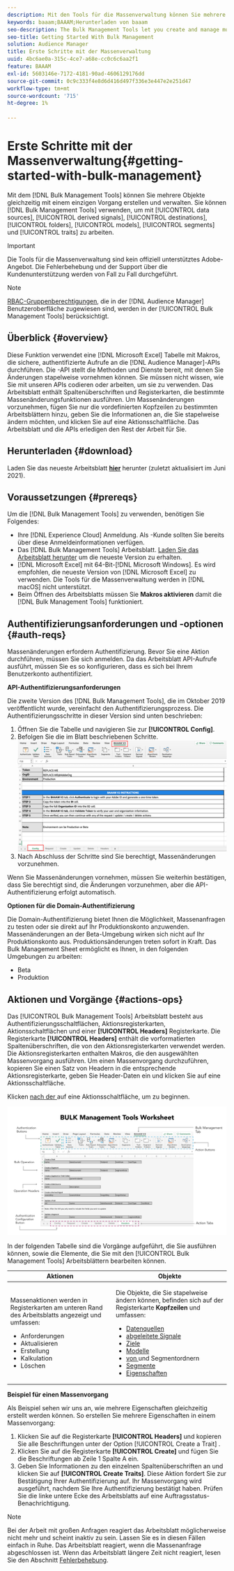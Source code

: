 ```yaml
---
description: Mit den Tools für die Massenverwaltung können Sie mehrere Objekte gleichzeitig mit einem einzigen Vorgang erstellen und verwalten. Sie können Tools für die Massenverwaltung verwenden, um mit Datenquellen, abgeleiteten Signalen, Zielen, Ordnern, Segmenten und Eigenschaften zu arbeiten.
keywords: baaam;BAAAM;Herunterladen von baaam
seo-description: The Bulk Management Tools let you create and manage multiple objects at once with single operation. You can use Bulk Management Tools to work with data sources, derived signals, destinations, folders, segments, and traits.
seo-title: Getting Started With Bulk Management
solution: Audience Manager
title: Erste Schritte mit der Massenverwaltung
uuid: 4bc6ae0a-315c-4ce7-a68e-cc0c6c6aa2f1
feature: BAAAM
exl-id: 5603146e-7172-4181-90ad-4606129176dd
source-git-commit: 0c9c333f4e8d6d416d497f336e3e447e2e251d47
workflow-type: tm+mt
source-wordcount: '715'
ht-degree: 1%

---
```



# Erste Schritte mit der Massenverwaltung{#getting-started-with-bulk-management}

Mit dem [!DNL Bulk Management Tools] können Sie mehrere Objekte gleichzeitig mit einem einzigen Vorgang erstellen und verwalten. Sie können [!DNL Bulk Management Tools] verwenden, um mit [!UICONTROL data sources], [!UICONTROL derived signals], [!UICONTROL destinations], [!UICONTROL folders], [!UICONTROL models], [!UICONTROL segments] und [!UICONTROL traits] zu arbeiten.

>[!IMPORTANT]
>
>Die Tools für die Massenverwaltung sind kein offiziell unterstütztes Adobe-Angebot. Die Fehlerbehebung und der Support über die Kundenunterstützung werden von Fall zu Fall durchgeführt.

<!-- 

c_bulk_start.xml

 -->

>[!NOTE]
>
>[RBAC-Gruppenberechtigungen](../../features/administration/administration-overview.md), die in der [!DNL Audience Manager] Benutzeroberfläche zugewiesen sind, werden in der [!UICONTROL Bulk Management Tools] berücksichtigt.

## Überblick {#overview}

Diese Funktion verwendet eine [!DNL Microsoft Excel] Tabelle mit Makros, die sichere, authentifizierte Aufrufe an die [!DNL Audience Manager]-APIs durchführen. Die -API stellt die Methoden und Dienste bereit, mit denen Sie Änderungen stapelweise vornehmen können. Sie müssen nicht wissen, wie Sie mit unseren APIs codieren oder arbeiten, um sie zu verwenden. Das Arbeitsblatt enthält Spaltenüberschriften und Registerkarten, die bestimmte Massenänderungsfunktionen ausführen. Um Massenänderungen vorzunehmen, fügen Sie nur die vordefinierten Kopfzeilen zu bestimmten Arbeitsblättern hinzu, geben Sie die Informationen an, die Sie stapelweise ändern möchten, und klicken Sie auf eine Aktionsschaltfläche. Das Arbeitsblatt und die APIs erledigen den Rest der Arbeit für Sie.

## Herunterladen {#download}

Laden Sie das neueste Arbeitsblatt **[hier](assets/BAAAM_V2_20210609.xlsm)** herunter (zuletzt aktualisiert im Juni 2021).

## Voraussetzungen {#prereqs}

Um die [!DNL Bulk Management Tools] zu verwenden, benötigen Sie Folgendes:

* Ihre [!DNL Experience Cloud] Anmeldung. Als -Kunde sollten Sie bereits über diese Anmeldeinformationen verfügen.
* Das [!DNL Bulk Management Tools] Arbeitsblatt. [Laden Sie das Arbeitsblatt herunter](assets/BAAAM_V2_20210609.xlsm) um die neueste Version zu erhalten.
* [!DNL Microsoft Excel] mit 64-Bit-[!DNL Microsoft Windows]. Es wird empfohlen, die neueste Version von [!DNL Microsoft Excel] zu verwenden. Die Tools für die Massenverwaltung werden in [!DNL macOS] nicht unterstützt.
* Beim Öffnen des Arbeitsblatts müssen Sie **Makros aktivieren** damit die [!DNL Bulk Management Tools] funktioniert.

## Authentifizierungsanforderungen und -optionen {#auth-reqs}

Massenänderungen erfordern Authentifizierung. Bevor Sie eine Aktion durchführen, müssen Sie sich anmelden. Da das Arbeitsblatt API-Aufrufe ausführt, müssen Sie es so konfigurieren, dass es sich bei Ihrem Benutzerkonto authentifiziert.

**API-Authentifizierungsanforderungen**

Die zweite Version des [!DNL Bulk Management Tools], die im Oktober 2019 veröffentlicht wurde, vereinfacht den Authentifizierungsprozess. Die Authentifizierungsschritte in dieser Version sind unten beschrieben:

1. Öffnen Sie die Tabelle und navigieren Sie zur **[!UICONTROL Config]**.
2. Befolgen Sie die im Blatt beschriebenen Schritte.
   ![](assets/baaam-authentication.png)
3. Nach Abschluss der Schritte sind Sie berechtigt, Massenänderungen vorzunehmen.

Wenn Sie Massenänderungen vornehmen, müssen Sie weiterhin bestätigen, dass Sie berechtigt sind, die Änderungen vorzunehmen, aber die API-Authentifizierung erfolgt automatisch.

**Optionen für die Domain-Authentifizierung**

Die Domain-Authentifizierung bietet Ihnen die Möglichkeit, Massenanfragen zu testen oder sie direkt auf Ihr Produktionskonto anzuwenden. Massenänderungen an der Beta-Umgebung wirken sich nicht auf Ihr Produktionskonto aus. Produktionsänderungen treten sofort in Kraft. Das Bulk Management Sheet ermöglicht es Ihnen, in den folgenden Umgebungen zu arbeiten:

* Beta
* Produktion

## Aktionen und Vorgänge {#actions-ops}

Das [!UICONTROL Bulk Management Tools] Arbeitsblatt besteht aus Authentifizierungsschaltflächen, Aktionsregisterkarten, Aktionsschaltflächen und einer **[!UICONTROL Headers]** Registerkarte. Die Registerkarte **[!UICONTROL Headers]** enthält die vorformatierten Spaltenüberschriften, die von den Aktionsregisterkarten verwendet werden. Die Aktionsregisterkarten enthalten Makros, die den ausgewählten Massenvorgang ausführen. Um einen Massenvorgang durchzuführen, kopieren Sie einen Satz von Headern in die entsprechende Aktionsregisterkarte, geben Sie Header-Daten ein und klicken Sie auf eine Aktionsschaltfläche.

Klicken [ nach der ](#auth-reqs) auf eine Aktionsschaltfläche, um zu beginnen.

![](assets/baaam-worksheet.png)

In der folgenden Tabelle sind die Vorgänge aufgeführt, die Sie ausführen können, sowie die Elemente, die Sie mit den [!UICONTROL Bulk Management Tools] Arbeitsblättern bearbeiten können.

<table id="table_B9B3E09B692E42BAA52FB32C18B00709"> 
 <thead> 
  <tr> 
   <th colname="col1" class="entry"> Aktionen </th> 
   <th colname="col2" class="entry"> Objekte </th> 
  </tr> 
 </thead>
 <tbody> 
  <tr> 
   <td colname="col1"> <p>Massenaktionen werden in Registerkarten am unteren Rand des Arbeitsblatts angezeigt und umfassen: </p> <p> 
     <ul id="ul_49F46B9E00C045D29E40258EB7BDCFBB"> 
      <li id="li_193C41EA19EF4D738FBA037D2BF9B05C">Anforderungen </li> 
      <li id="li_5BE2E13D839F4958AAA5C01B7EFC5096">Aktualisieren </li> 
      <li id="li_4CCCC739795945DF8C89787F9A67EB88">Erstellung     </li> 
      <li id="li_C7D36D2BDF0448CEAF3A5EABE41038E8">Kalkulation </li> 
      <li id="li_07A3E94326124A3092362D9896EB7732">Löschen </li> 
     </ul> </p> </td> 
   <td colname="col2"> <p>Die Objekte, die Sie stapelweise ändern können, befinden sich auf der Registerkarte <b><span class="uicontrol">Kopfzeilen</span></b> und umfassen: </p> <p> 
     <ul id="ul_A7A96F2B1B63430B9A1E1184AC5FA8F2"> 
      <li id="li_E3D9E2E190B04BE685337AC6140C371C"> <a href="../../features/datasources-list-and-settings.md#data-sources-list-and-settings"> Datenquellen</a> </li> 
      <li id="li_B645385E40684FA28770913EAF18CB2C"> <a href="../../features/derived-signals.md"> abgeleitete Signale</a> </li> 
      <li id="li_9059F8C4A41A410899BDEFC76D3F5949"> <a href="../../features/destinations/destinations.md"> Ziele</a> </li> 
      <li> <a href="../../features/algorithmic-models/understanding-models.md"> Modelle</a> </li> 
      <li id="li_BB5A445150754E53AA38C78461326932"> <a href="../../features/traits/trait-storage.md#trait-storage"> von </a> und Segmentordnern </li> 
      <li id="li_7A27DBF64E0945CF8AE8C96E8C6EDA09"> <a href="../../features/segments/segments-purpose.md"> Segmente</a> </li> 
      <li id="li_A4640A34930040DEA8555EAF0AE2A702"> <a href="../../features/traits/trait-details-page.md"> Eigenschaften</a> </li> 
     </ul> </p> </td> 
  </tr> 
 </tbody> 
</table>

**Beispiel für einen Massenvorgang**

Als Beispiel sehen wir uns an, wie mehrere Eigenschaften gleichzeitig erstellt werden können. So erstellen Sie mehrere Eigenschaften in einem Massenvorgang:

1. Klicken Sie auf die Registerkarte **[!UICONTROL Headers]** und kopieren Sie alle Beschriftungen unter der Option [!UICONTROL Create a Trait] .
2. Klicken Sie auf die Registerkarte **[!UICONTROL Create]** und fügen Sie die Beschriftungen ab Zeile 1 Spalte A ein.
3. Geben Sie Informationen zu den einzelnen Spaltenüberschriften an und klicken Sie auf **[!UICONTROL Create Traits]**. Diese Aktion fordert Sie zur Bestätigung Ihrer Authentifizierung auf. Ihr Massenvorgang wird ausgeführt, nachdem Sie Ihre Authentifizierung bestätigt haben. Prüfen Sie die linke untere Ecke des Arbeitsblatts auf eine Auftragsstatus-Benachrichtigung.


>[!NOTE]
>
>Bei der Arbeit mit großen Anfragen reagiert das Arbeitsblatt möglicherweise nicht mehr und scheint inaktiv zu sein. Lassen Sie es in diesen Fällen einfach in Ruhe. Das Arbeitsblatt reagiert, wenn die Massenanfrage abgeschlossen ist. Wenn das Arbeitsblatt längere Zeit nicht reagiert, lesen Sie den Abschnitt [Fehlerbehebung](../../reference/bulk-management-tools/bulk-troubleshooting.md).

